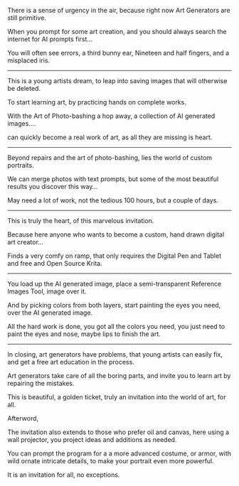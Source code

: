 There is a sense of urgency in the air,
because right now Art Generators are still primitive.

When you prompt for some art creation,
and you should always search the internet for AI prompts first…

You will often see errors, a third bunny ear,
Nineteen and half fingers, and a misplaced iris.

---

This is a young artists dream,
to leap into saving images that will otherwise be deleted.

To start learning art,
by practicing hands on complete works.

With the Art of Photo-bashing a hop away,
a collection of AI generated images….

can quickly become a real work of art,
as all they are missing is heart.

---

Beyond repairs and the art of photo-bashing,
lies the world of custom portraits.

We can merge photos with text prompts,
but some of the most beautiful results you discover this way…

May need a lot of work,
not the tedious 100 hours, but a couple of days.

---

This is truly the heart,
of this marvelous invitation.

Because here anyone who wants to become
a custom, hand drawn digital art creator…

Finds a very comfy on ramp,
that only requires the Digital Pen and Tablet and free and Open Source Krita.

---

You load up the AI generated image,
place a semi-transparent Reference Images Tool, image over it.

And by picking colors from both layers,
start painting the eyes you need, over the AI generated image.

All the hard work is done, you got all the colors you need,
you just need to paint the eyes and nose, maybe lips to finish the art.

---

In closing, art generators have problems,
that young artists can easily fix, and get a free art education in the process.

Art generators take care of all the boring parts,
and invite you to learn art by repairing the mistakes.

This is beautiful, a golden ticket,
truly an invitation into the world of art, for all.

Afterword,

The invitation also extends to those who prefer oil and canvas,
here using a wall projector, you project ideas and additions as needed.

You can prompt the program for a a more advanced costume, or armor,
with wild ornate intricate details, to make your portrait even more powerful.

It is an invitation for all,
no exceptions.
